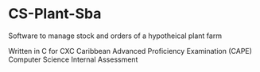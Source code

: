 # CS-Plant-Sba
Software to manage stock and orders of a hypotheical plant farm

Written in C for CXC Caribbean Advanced Proficiency Examination (CAPE) Computer Science Internal Assessment

